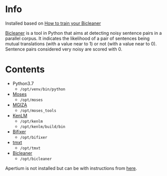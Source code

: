 # Info
Installed based on [How to train your Bicleaner](https://github.com/bitextor/bicleaner/wiki/How-to-train-your-Bicleaner#what-you-will-need)

[Bicleaner](https://github.com/bitextor/bicleaner) is a tool in Python that aims at detecting noisy sentence pairs in a parallel corpus. It indicates the likelihood of a pair of sentences being mutual translations (with a value near to 1) or not (with a value near to 0). Sentence pairs considered very noisy are scored with 0.

# Contents
* Python3.7
  * `/opt/venv/bin/python`
* [Moses](https://github.com/moses-smt/mosesdecoder)
  * `/opt/moses`
* [MGIZA](https://github.com/moses-smt/mgiza)
  * `/opt/moses_tools`
* [KenLM](https://github.com/kpu/kenlm)
  * `/opt/kenlm`
  * `/opt/kenlm/build/bin`
* [Bifixer](https://github.com/bitextor/bifixer/)
  * `/opt/bifixer`
* [tmxt](https://github.com/sortiz/tmxt)
  * `/opt/tmxt`
* [Bicleaner](https://github.com/bitextor/bicleaner)
  * `/opt/bicleaner`

Apertium is not installed but can be with instructions from [here](https://github.com/bitextor/bicleaner/wiki/How-to-train-your-Bicleaner#apertium).